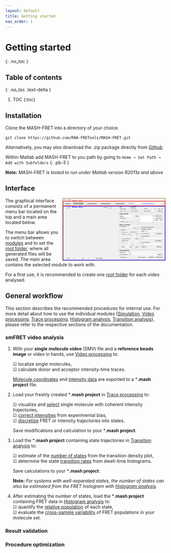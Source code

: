```yaml
---
layout: default
title: Getting started
nav_order: 1
---
```

# Getting started
{: .no_toc }

## Table of contents
{: .no_toc .text-delta }

1. TOC
{:toc}


## Installation
Clone the MASH-FRET into a directory of your choice.
```
git clone https://github.com/RNA-FRETools/MASH-FRET.git
```
Alternatively, you may also download the .zip package directly from [Github](https://github.com/RNA-FRETools/MASH-FRET)

Within Matlab add MASH-FRET to you path by going to `Home → Set Path → Add with Subfolders`
{: .pb-3 }

**Note:** *MASH-FRET is tested to run under Matlab version R2011a and above*

## Interface

<a href="assets/images/main.png"><img src="assets/images/main.png" width="325" style="float:right"/></a>

The graphical interface consists of a permanent menu bar located on the top and a main area located below.

The menu bar allows you to switch between <u>modules</u> and to set the <u>root folder</u>, where all generated files will be saved.
The main area contains the selected module to work with.

For a first use, it is recommended to create one <u>root folder</u> for each video analysed.


## <span id="genwkflw">General workflow</span>

This section describes the recommended procedures for internal use.
For more detail about how to use the individual modules ([Simulation](docs/simulation/simulation.html), [Video processing](docs/video-processing/video-processing.html), [Trace processing](docs/trace-processing/trace-processing.html), [Histogram analysis](docs/histogram-analysis/histogram-analysis.html), [Transition analysis](docs/transition-analysis/transition-analysis.html)), please refer to the respective sections of the documentation.

### smFRET video analysis

1. With your **single molecule video** (SMV) file and a **reference beads image** or video in hands, use [Video processing](docs/video-processing/video-processing.html) to:  
     
   &#9745; localize single molecules,  
   &#9745; calculate donor and acceptor intensity-time traces.  
     
   <u>Molecule coordinates</u> and <u>intensity data</u> are exported to a ***.mash project** file.

2. Load your freshly created ***.mash project** in [Trace processing](docs/trace-processing/trace-processing.html) to:  
     
   &#9745; visualize and <u>select</u> single molecule with coherent intensity trajectories,  
   &#9745; <u>correct intensities</u> from experimental bias,  
   &#9745; <u>discretize</u> FRET or intensity trajectories into states.  
     
   Save modifications and calculation to your ***.mash project**.

3. Load the ***.mash project** containing state trajectories in [Transition analysis](docs/transition-analysis/transition-analysis.html) to:  
     
   &#9745; estimate of the <u>number of states</u> from the transition density plot,  
   &#9745; determine the state <u>transition rates</u> from dwell-time histograms.  
     
   Save calculations to your ***.mash project**.  
     
   **Note:** *For systems with well-separated states, the number of states can also be estimated from the FRET histogram with [Histogram analysis](docs/histogram-analysis/histogram-analysis.html).*

4. After estimating the number of states, load the ***.mash project**  containing FRET data in [Histogram analysis](docs/histogram-analysis/histogram-analysis.html) to:  
   &#9745; quantify the <u>relative population</u> of each state,  
   &#9745; evaluate the <u>cross-sample variability</u> of FRET populations in your molecule set.

### Result validation

### Procedure optimization



